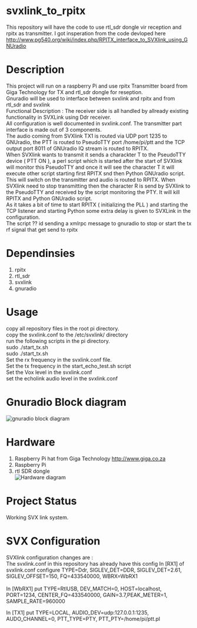 # svxlink_to_rpitx
This repository will have the code to use rtl_sdr dongle vir reception and rpitx as transmitter.
I got insperation from the code devloped here http://www.pg540.org/wiki/index.php/RPITX_interface_to_SVXlink_using_GNUradio
# Description
This project will run on a raspberry Pi and use rpitx Transmitter board from Giga Technology for TX and rtl_sdr dongle for reseption.<br>
Gnuradio will be used to interface between svxlink and rpitx and from rtl_sdr and svxlink<br>
Functional Description : The receiver side is all handled by allready existing functionality in SVXLink using Ddr receiver.<br> All configuration is well documented in svxlink.conf. The transmitter part interface is made out of 3 components.<br> The audio coming from SVXlink TX1 is routed via UDP port 1235 to GNUradio, the PTT is routed to PseudoTTY port /home/pi/ptt and the TCP output port 8011 of GNUradio IQ stream is routed to RPITX.<br> When SVXlink wants to transmit it sends a charackter T to the PseudoTTY device ( PTT ON ), a perl script which is started after the start of SVXlink will monitor this PseudoTTY and once it will see the character T it will execute other script starting first RPITX snd then Python GNUradio script.<br> This will switch on the transmitter and audio is routed to RPITX. When SVXlink need to stop transmitting then the character R is send by SVXlink to the PseudoTTY and received by the script monitoring the PTY. It will kill RPITX and Python GNUradio script.<br> As it takes a bit of time to start RPITX ( initializing the PLL ) and starting the TCP listener and starting Python some extra delay is given to SVXLink in the configuration.<br>
The script ?? id sending a xmlrpc message to gnuradio to stop or start the tx rf signal that get send to rpitx<br>
# Dependinsies
1) rpitx<br>
2) rtl_sdr<br>
3) svxlink<br>
4) gnuradio<br>
# Usage
copy all repository files in the root pi directory.<br>
copy the svxlink.conf to the /etc/svxlink/ directory<br>
run the following scripts in the pi directory.<br>
sudo ./start_tx.sh<br>
sudo ./start_tx.sh<br>
Set the rx frequency in the svxlink.conf file.<br>
Set the tx frequency in the start_echo_test.sh script<br>
Set the Vox level in the svxlink.conf<br>
set the echolink audio level in the svxlink.conf<br>

# Gnuradio Block diagram
![gnuradio block diagram](images/Rpitx_grc.JPG?raw=true "Block diagram")<br>
# Hardware
1) Raspberry Pi hat from Giga Technology http://www.giga.co.za<br>
2) Raspberry Pi<br>
3) rtl SDR dongle<br>
![Hardware diagram](images/svxlink_to_rpitx.png?raw=true "Block diagram")<br>
# Project Status
Working SVX link system.

# SVX Configuration

SVXlink configuration changes are :<br>
The svxlink.conf in this repository has already have this config
In [RX1] of svxlink.conf configure TYPE=Ddr, SIGLEV_DET=DDR, SIGLEV_DET=2.61, SIGLEV_OFFSET=150, FQ=433540000, WBRX=WbRX1<br>
<br>
In [WbRX1] put TYPE=RtlUSB, DEV_MATCH=0, HOST=localhost, PORT=1234, CENTER_FQ=433540000, GAIN=3.7,PEAK_METER=1, SAMPLE_RATE=960000<br>

In [TX1] put TYPE=LOCAL, AUDIO_DEV=udp:127.0.0.1:1235, AUDO_CHANNEL=0, PTT_TYPE=PTY, PTT_PTY=/home/pi/ptt.pl<br> 
